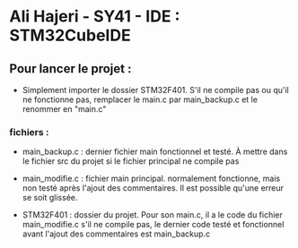 # Ali Hajeri - SY41 - IDE : STM32CubeIDE

## Pour lancer le projet :

* Simplement importer le dossier STM32F401. S'il ne compile pas ou qu'il ne fonctionne pas, remplacer le main.c par main_backup.c et le renommer en "main.c"


### fichiers :

- main_backup.c : dernier fichier main fonctionnel et testé. À mettre dans le fichier src du projet si le fichier principal ne compile pas
 
- main_modifie.c : fichier main principal. normalement fonctionne, mais non testé après l'ajout des commentaires. Il est possible qu'une erreur se soit glissée.

- STM32F401 : dossier du projet. Pour son main.c, il a le code du fichier main_modifie.c s'il ne compile pas, le dernier code testé et fonctionnel avant l'ajout des commentaires est main_backup.c  


